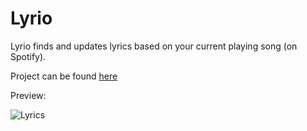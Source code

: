 # Lyrio
Lyrio finds and updates lyrics based on your current playing song (on Spotify).

Project can be found [here](https://lyrio.herokuapp.com/)

Preview: 

![Lyrics](https://madhi-naga.github.io/assets/img/portfolio/lyrio.JPG)
